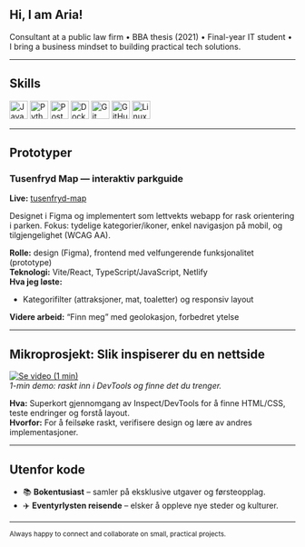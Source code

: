 ## Hi, I am Aria! 

Consultant at a public law firm • BBA thesis (2021) • Final-year IT student • I bring a business mindset to building practical tech solutions.

---

## Skills 
<p align="left">
  <img src="https://cdn.jsdelivr.net/gh/devicons/devicon/icons/javascript/javascript-original.svg" height="32" alt="JavaScript" />
  <img src="https://cdn.jsdelivr.net/gh/devicons/devicon/icons/python/python-original.svg" height="32" alt="Python" />
  <img src="https://cdn.jsdelivr.net/gh/devicons/devicon/icons/postgresql/postgresql-original.svg" height="32" alt="PostgreSQL" />
  <img src="https://cdn.jsdelivr.net/gh/devicons/devicon/icons/docker/docker-original.svg" height="32" alt="Docker" />
  <img src="https://cdn.jsdelivr.net/gh/devicons/devicon/icons/git/git-original.svg" height="32" alt="Git" />
  <img src="https://cdn.jsdelivr.net/gh/devicons/devicon/icons/github/github-original.svg" height="32" alt="GitHub" />
  <img src="https://cdn.jsdelivr.net/gh/devicons/devicon/icons/linux/linux-original.svg" height="32" alt="Linux" />
</p>

---

## Prototyper

### Tusenfryd Map — interaktiv parkguide
**Live:** [tusenfryd-map](https://tusenfryd-map.netlify.app)

Designet i Figma og implementert som lettvekts webapp for rask orientering i parken.
Fokus: tydelige kategorier/ikoner, enkel navigasjon på mobil, og tilgjengelighet (WCAG AA).

**Rolle:** design (Figma), frontend med velfungerende funksjonalitet (prototype)  
**Teknologi:** Vite/React, TypeScript/JavaScript, Netlify  
**Hva jeg løste:**
- Kategorifilter (attraksjoner, mat, toaletter) og responsiv layout

**Videre arbeid:** “Finn meg” med geolokasjon, forbedret ytelse

---

## Mikroprosjekt: Slik inspiserer du en nettside
[![Se video (1 min)](https://img.youtube.com/vi/sNqQO-UJl3k/hqdefault.jpg)](https://www.youtube.com/watch?v=sNqQO-UJl3k)  
*1-min demo: raskt inn i DevTools og finne det du trenger.*

**Hva:** Superkort gjennomgang av Inspect/DevTools for å finne HTML/CSS, teste endringer og forstå layout.  
**Hvorfor:** For å feilsøke raskt, verifisere design og lære av andres implementasjoner.

---

## Utenfor kode
- 📚 **Bokentusiast** – samler på eksklusive utgaver og førsteopplag.  
- ✈️ **Eventyrlysten reisende** – elsker å oppleve nye steder og kulturer.

---

<sub>Always happy to connect and collaborate on small, practical projects.</sub>
